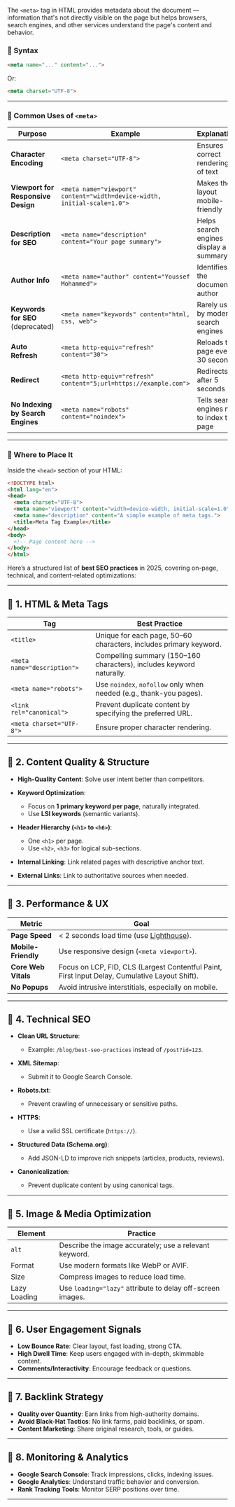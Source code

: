 The `<meta>` tag in HTML provides metadata about the document — information that's not directly visible on the page but helps browsers, search engines, and other services understand the page's content and behavior.

### 🔹 Syntax

```html
<meta name="..." content="...">
```

Or:

```html
<meta charset="UTF-8">
```

---

### 🔹 Common Uses of `<meta>`

| Purpose                            | Example                                                                  | Explanation                                |
| ---------------------------------- | ------------------------------------------------------------------------ | ------------------------------------------ |
| **Character Encoding**             | `<meta charset="UTF-8">`                                                 | Ensures correct rendering of text          |
| **Viewport for Responsive Design** | `<meta name="viewport" content="width=device-width, initial-scale=1.0">` | Makes the layout mobile-friendly           |
| **Description for SEO**            | `<meta name="description" content="Your page summary">`                  | Helps search engines display a summary     |
| **Author Info**                    | `<meta name="author" content="Youssef Mohammed">`                        | Identifies the document author             |
| **Keywords for SEO** (deprecated)  | `<meta name="keywords" content="html, css, web">`                        | Rarely used by modern search engines       |
| **Auto Refresh**                   | `<meta http-equiv="refresh" content="30">`                               | Reloads the page every 30 seconds          |
| **Redirect**                       | `<meta http-equiv="refresh" content="5;url=https://example.com">`        | Redirects after 5 seconds                  |
| **No Indexing by Search Engines**  | `<meta name="robots" content="noindex">`                                 | Tells search engines not to index the page |

---

### 🔹 Where to Place It

Inside the `<head>` section of your HTML:

```html
<!DOCTYPE html>
<html lang="en">
<head>
  <meta charset="UTF-8">
  <meta name="viewport" content="width=device-width, initial-scale=1.0">
  <meta name="description" content="A simple example of meta tags.">
  <title>Meta Tag Example</title>
</head>
<body>
  <!-- Page content here -->
</body>
</html>
```


Here’s a structured list of **best SEO practices** in 2025, covering on-page, technical, and content-related optimizations:

---

## 🔹 1. **HTML & Meta Tags**

| Tag                         | Best Practice                                                        |
| --------------------------- | -------------------------------------------------------------------- |
| `<title>`                   | Unique for each page, 50–60 characters, includes primary keyword.    |
| `<meta name="description">` | Compelling summary (150–160 characters), includes keyword naturally. |
| `<meta name="robots">`      | Use `noindex`, `nofollow` only when needed (e.g., thank-you pages).  |
| `<link rel="canonical">`    | Prevent duplicate content by specifying the preferred URL.           |
| `<meta charset="UTF-8">`    | Ensure proper character rendering.                                   |

---

## 🔹 2. **Content Quality & Structure**

* **High-Quality Content**: Solve user intent better than competitors.
* **Keyword Optimization**:

  * Focus on **1 primary keyword per page**, naturally integrated.
  * Use **LSI keywords** (semantic variants).
* **Header Hierarchy (`<h1>` to `<h6>`)**:

  * One `<h1>` per page.
  * Use `<h2>`, `<h3>` for logical sub-sections.
* **Internal Linking**: Link related pages with descriptive anchor text.
* **External Links**: Link to authoritative sources when needed.

---

## 🔹 3. **Performance & UX**

| Metric              | Goal                                                                                           |
| ------------------- | ---------------------------------------------------------------------------------------------- |
| **Page Speed**      | < 2 seconds load time (use [Lighthouse](https://web.dev/measure/)).                            |
| **Mobile-Friendly** | Use responsive design (`<meta viewport>`).                                                     |
| **Core Web Vitals** | Focus on LCP, FID, CLS (Largest Contentful Paint, First Input Delay, Cumulative Layout Shift). |
| **No Popups**       | Avoid intrusive interstitials, especially on mobile.                                           |

---

## 🔹 4. **Technical SEO**

* **Clean URL Structure**:

  * Example: `/blog/best-seo-practices` instead of `/post?id=123`.
* **XML Sitemap**:

  * Submit it to Google Search Console.
* **Robots.txt**:

  * Prevent crawling of unnecessary or sensitive paths.
* **HTTPS**:

  * Use a valid SSL certificate (`https://`).
* **Structured Data (Schema.org)**:

  * Add JSON-LD to improve rich snippets (articles, products, reviews).
* **Canonicalization**:

  * Prevent duplicate content by using canonical tags.

---

## 🔹 5. **Image & Media Optimization**

| Element      | Practice                                                   |
| ------------ | ---------------------------------------------------------- |
| `alt`        | Describe the image accurately; use a relevant keyword.     |
| Format       | Use modern formats like WebP or AVIF.                      |
| Size         | Compress images to reduce load time.                       |
| Lazy Loading | Use `loading="lazy"` attribute to delay off-screen images. |

---

## 🔹 6. **User Engagement Signals**

* **Low Bounce Rate**: Clear layout, fast loading, strong CTA.
* **High Dwell Time**: Keep users engaged with in-depth, skimmable content.
* **Comments/Interactivity**: Encourage feedback or questions.

---

## 🔹 7. **Backlink Strategy**

* **Quality over Quantity**: Earn links from high-authority domains.
* **Avoid Black-Hat Tactics**: No link farms, paid backlinks, or spam.
* **Content Marketing**: Share original research, tools, or guides.

---

## 🔹 8. **Monitoring & Analytics**

* **Google Search Console**: Track impressions, clicks, indexing issues.
* **Google Analytics**: Understand traffic behavior and conversion.
* **Rank Tracking Tools**: Monitor SERP positions over time.

---
